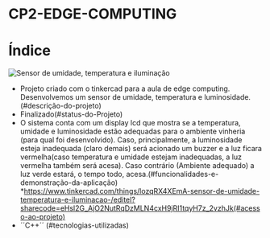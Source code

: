# CP2-EDGE-COMPUTING


# Índice 

![Sensor de umidade, temperatura e iluminação ](https://github.com/LivNS/CP2-EDGE-COMPUTING/assets/118857876/bc584b89-0ccf-4c9b-8acf-6a8f6832ff7d)
* Projeto criado com o tinkercad para a aula de edge computing. Desenvolvemos um sensor de umidade, temperatura e luminosidade.(#descrição-do-projeto)
* Finalizado(#status-do-Projeto)
* O sistema conta com um display lcd que mostra se a temperatura, umidade e luminosidade estão adequadas para o ambiente vinheria (para qual foi desenvolvido). Caso, principalmente, a luminosidade esteja inadequada (claro demais) será acionado um buzzer e a luz ficara vermelha(caso temperatura e umidade estejam inadequadas, a luz vermelha também será acesa). Caso contrário (Ambiente adequado) a luz verde estará, o tempo todo, acesa.(#funcionalidades-e-demonstração-da-aplicação)
*https://www.tinkercad.com/things/lozqRX4XEmA-sensor-de-umidade-temperatura-e-iluminacao-/editel?sharecode=eHsl2G_AjO2NutRqDzMLN4cxH9jRI1tqyH7z_2vzhJk(#acesso-ao-projeto)
* ´´C++´´ (#tecnologias-utilizadas)

